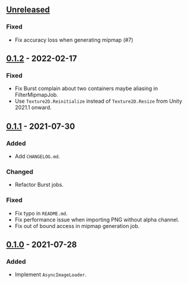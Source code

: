 ## [Unreleased]
### Fixed
- Fix accuracy loss when generating mipmap (#7)

## [0.1.2] - 2022-02-17
### Fixed
- Fix Burst complain about two containers maybe aliasing in FilterMipmapJob.
- Use `Texture2D.Reinitialize` instead of `Texture2D.Resize` from Unity 2021.1 onward.

## [0.1.1] - 2021-07-30
### Added
- Add `CHANGELOG.md`.

### Changed
- Refactor Burst jobs.

### Fixed
- Fix typo in `README.md`.
- Fix performance issue when importing PNG without alpha channel.
- Fix out of bound access in mipmap generation job.

## [0.1.0] - 2021-07-28
### Added
- Implement `AsyncImageLoader`.

[Unreleased]: https://github.com/Looooong/UnityAsyncImageLoader/compare/v0.1.2...HEAD
[0.1.2]: https://github.com/Looooong/UnityAsyncImageLoader/releases/tag/v0.1.2
[0.1.1]: https://github.com/Looooong/UnityAsyncImageLoader/releases/tag/v0.1.1
[0.1.0]: https://github.com/Looooong/UnityAsyncImageLoader/releases/tag/v0.1.0
